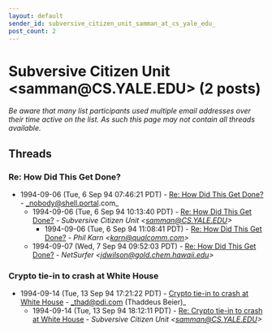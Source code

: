 ```yaml
---
layout: default
sender_id: subversive_citizen_unit_samman_at_cs_yale_edu_
post_count: 2
---
```


# Subversive Citizen Unit <samman<span>@</span>CS.YALE.EDU> (2 posts)

_Be aware that many list participants used multiple email addresses over their time active on the list. As such this page may not contain all threads available._

## Threads

### Re: How Did This Get Done?
+ 1994-09-06 (Tue, 6 Sep 94 07:46:21 PDT) - [Re: How Did This Get Done?](/archive/1994/09/55ce005e5145a89e9aa962752b22394d2070942021d0b872f38e5b7f65c8d8a6) - _nobody@shell.portal.com_
  + 1994-09-06 (Tue, 6 Sep 94 10:13:40 PDT) - [Re: How Did This Get Done?](/archive/1994/09/627540937c11c433c332b49611a1639ef6db616e3590a8170c80b84badcabc66) - _Subversive Citizen Unit \<samman@CS.YALE.EDU\>_
    + 1994-09-06 (Tue, 6 Sep 94 11:08:41 PDT) - [Re: How Did This Get Done?](/archive/1994/09/07797fd6978fb740fc52ac5fa79fe4d61c1ace07edd33cb3261d40bdac37cdb0) - _Phil Karn \<karn@qualcomm.com\>_
  + 1994-09-07 (Wed, 7 Sep 94 09:52:03 PDT) - [Re: How Did This Get Done?](/archive/1994/09/2a443c88f40c7e1f94ec983efdb92b4bb3629cc6daae7cf32860bf2b073dc13f) - _NetSurfer \<jdwilson@gold.chem.hawaii.edu\>_

### Crypto tie-in to crash at White House
+ 1994-09-14 (Tue, 13 Sep 94 17:21:22 PDT) - [Crypto tie-in to crash at White House](/archive/1994/09/c7568044969cf8cc73077723fd3a2069aa7b48e255ff797ffa05911abbabfc28) - _thad@pdi.com (Thaddeus Beier)_
  + 1994-09-14 (Tue, 13 Sep 94 18:12:11 PDT) - [Re: Crypto tie-in to crash at White House](/archive/1994/09/2abebfc8757b84e053b58be3d2d58e8f8ef9ba36a47ad5e043b96a0ea8af4708) - _Subversive Citizen Unit \<samman@CS.YALE.EDU\>_

